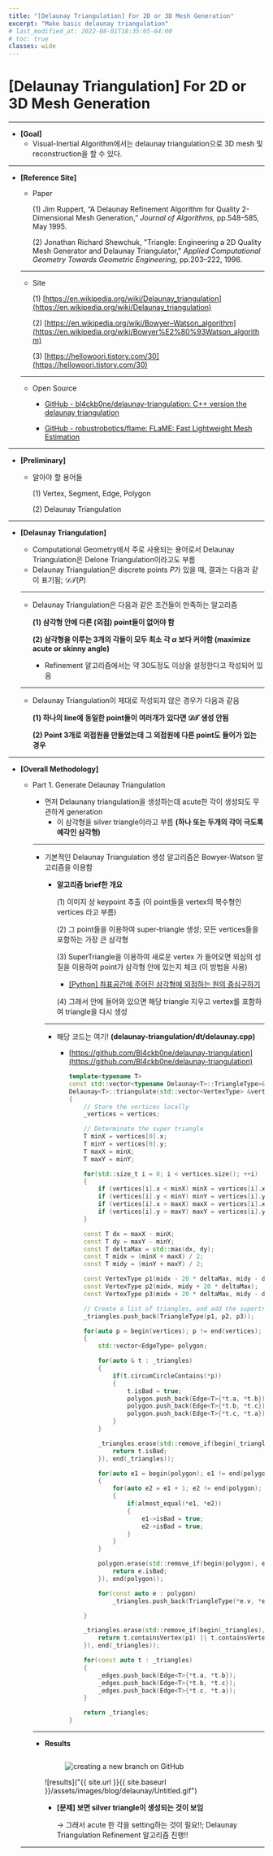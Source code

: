 ```yaml
---
title: "[Delaunay Triangulation] For 2D or 3D Mesh Generation"
excerpt: "Make basic delaunay triangulation"
# last_modified_at: 2022-08-01T18:35:05-04:00
# toc: true
classes: wide
---
```

# [Delaunay Triangulation] For 2D or 3D Mesh Generation

---

- **[Goal]**
    - Visual-Inertial Algorithm에서는 delaunay triangulation으로 3D mesh 및 reconstruction을 할 수 있다.

---

- **[Reference Site]**
    - Paper
        
        (1) Jim Ruppert, “A Delaunay Refinement Algorithm for Quality 2-Dimensional Mesh Generation,” *Journal of Algorithms,* pp.548–585, May 1995.
        
        (2) Jonathan Richard Shewchuk, "Triangle: Engineering a 2D Quality Mesh Generator
        and Delaunay Triangulator," *Applied Computational Geometry Towards Geometric Engineering,* pp.203–222, 1996.
        
    
    ---
    
    - Site
        
        (1) [https://en.wikipedia.org/wiki/Delaunay_triangulation](https://en.wikipedia.org/wiki/Delaunay_triangulation)
        
        (2) [https://en.wikipedia.org/wiki/Bowyer–Watson_algorithm](https://en.wikipedia.org/wiki/Bowyer%E2%80%93Watson_algorithm)
        
        (3) [https://hellowoori.tistory.com/30](https://hellowoori.tistory.com/30)
        
    
    ---
    
    - Open Source
        
        - [GitHub - bl4ckb0ne/delaunay-triangulation: C++ version the delaunay triangulation](https://github.com/Bl4ckb0ne/delaunay-triangulation)
        
        - [GitHub - robustrobotics/flame: FLaME: Fast Lightweight Mesh Estimation](https://github.com/robustrobotics/flame)
        

---

- **[Preliminary]**
    - 알아야 할 용어들
        
        (1) Vertex, Segment, Edge, Polygon
        
        (2) Delaunay Triangulation
        

---

- **[Delaunay Triangulation]**
    - Computational Geometry에서 주로 사용되는 용어로서 Delaunay Triangulation은 Delone Triangulation이라고도 부름
    - Delaunay Triangulation은 discrete points $P$가 있을 때, 결과는 다음과 같이 표기됨; $\mathcal{DT}(P)$
    
    ---
    
    - Delaunay Triangulation은 다음과 같은 조건들이 만족하는 알고리즘
        
        **(1) 삼각형 안에 다른 (외접) point들이 없어야 함** 
        
        **(2) 삼각형을 이루는 3개의 각들이 모두 최소 각 $\alpha$ 보다 커야함 (maximize acute or skinny angle)**
        
        - Refinement 알고리즘에서는 약 30도정도 이상을 설정한다고 작성되어 있음
    
    ---
    
    - Delaunay Triangulation이 제대로 작성되지 않은 경우가 다음과 같음
        
        **(1) 하나의 line에 동일한 point들이 여러개가 있다면 $\mathcal{DT}$ 생성 안됨** 
        
        **(2) Point 3개로 외접원을 만들었는데 그 외접원에 다른 point도 들어가 있는 경우** 
        

---

- **[Overall Methodology]**
    - Part 1. Generate Delaunay Triangulation
        - 먼저 Delaunany triangulation을 생성하는데 acute한 각이 생성되도 무관하게 generation
            - 이 삼각형을 silver triangle이라고 부름 **(하나 또는 두개의 각이 극도록 예각인 삼각형)**
        
        ---
        
        - 기본적인 Delaunay Triangulation 생성 알고리즘은 Bowyer-Watson 알고리즘을 이용함
            - **알고리즘 brief한 개요**
                
                (1) 이미지 상 keypoint 추출 (이 point들을 vertex의 복수형인 vertices 라고 부름)
                
                (2) 그 point들을 이용하여 super-triangle 생성; 모든 vertices들을 포함하는 가장 큰 삼각형
                
                (3) SuperTriangle을 이용하여 새로운 vertex 가 들어오면 외심의 성질을 이용하여 point가 삼각형 안에 있는지 체크 (이 방법을 사용)
                
                - [[Python] 좌표공간에 주어진 삼각형에 외접하는 원의 중심구하기](https://hiddenbeginner.github.io/python/mathematicalprogramming/2019/08/29/%ED%8C%8C%EC%9D%B4%EC%8D%AC%EC%9C%BC%EB%A1%9C_%EC%A2%8C%ED%91%9C%EA%B3%B5%EA%B0%84%EC%97%90_%EC%A3%BC%EC%96%B4%EC%A7%84_%EC%82%BC%EA%B0%81%ED%98%95%EC%97%90_%EC%99%B8%EC%A0%91%ED%95%98%EB%8A%94_%EC%9B%90%EC%9D%98_%EC%A4%91%EC%8B%AC_%EA%B5%AC%ED%95%98%EA%B8%B0.html)
                
                (4) 그래서 안에 들어와 있으면 해당 triangle 지우고 vertex를 포함하여 triangle을 다시 생성
                
            
            ---
            
            - 해당 코드는 여기! **(delaunay-triangulation/dt/delaunay.cpp)**
                - [https://github.com/Bl4ckb0ne/delaunay-triangulation](https://github.com/Bl4ckb0ne/delaunay-triangulation)
                    
                    ```cpp
                    template<typename T>
                    const std::vector<typename Delaunay<T>::TriangleType>&
                    Delaunay<T>::triangulate(std::vector<VertexType> &vertices)
                    {
                    	// Store the vertices locally
                    	_vertices = vertices;
                    
                    	// Determinate the super triangle
                    	T minX = vertices[0].x;
                    	T minY = vertices[0].y;
                    	T maxX = minX;
                    	T maxY = minY;
                    
                    	for(std::size_t i = 0; i < vertices.size(); ++i)
                    	{
                    		if (vertices[i].x < minX) minX = vertices[i].x;
                    		if (vertices[i].y < minY) minY = vertices[i].y;
                    		if (vertices[i].x > maxX) maxX = vertices[i].x;
                    		if (vertices[i].y > maxY) maxY = vertices[i].y;
                    	}
                    
                    	const T dx = maxX - minX;
                    	const T dy = maxY - minY;
                    	const T deltaMax = std::max(dx, dy);
                    	const T midx = (minX + maxX) / 2;
                    	const T midy = (minY + maxY) / 2;
                    
                    	const VertexType p1(midx - 20 * deltaMax, midy - deltaMax);
                    	const VertexType p2(midx, midy + 20 * deltaMax);
                    	const VertexType p3(midx + 20 * deltaMax, midy - deltaMax);
                    
                    	// Create a list of triangles, and add the supertriangle in it
                    	_triangles.push_back(TriangleType(p1, p2, p3));
                    
                    	for(auto p = begin(vertices); p != end(vertices); p++)
                    	{
                    		std::vector<EdgeType> polygon;
                    
                    		for(auto & t : _triangles)
                    		{
                    			if(t.circumCircleContains(*p))
                    			{
                    				t.isBad = true;
                    				polygon.push_back(Edge<T>{*t.a, *t.b});
                    				polygon.push_back(Edge<T>{*t.b, *t.c});
                    				polygon.push_back(Edge<T>{*t.c, *t.a});
                    			}
                    		}
                    
                    		_triangles.erase(std::remove_if(begin(_triangles), end(_triangles), [](TriangleType &t){
                    			return t.isBad;
                    		}), end(_triangles));
                    
                    		for(auto e1 = begin(polygon); e1 != end(polygon); ++e1)
                    		{
                    			for(auto e2 = e1 + 1; e2 != end(polygon); ++e2)
                    			{
                    				if(almost_equal(*e1, *e2))
                    				{
                    					e1->isBad = true;
                    					e2->isBad = true;
                    				}
                    			}
                    		}
                    
                    		polygon.erase(std::remove_if(begin(polygon), end(polygon), [](EdgeType &e){
                    			return e.isBad;
                    		}), end(polygon));
                    
                    		for(const auto e : polygon)
                    			_triangles.push_back(TriangleType(*e.v, *e.w, *p));
                    
                    	}
                    
                    	_triangles.erase(std::remove_if(begin(_triangles), end(_triangles), [p1, p2, p3](TriangleType &t){
                    		return t.containsVertex(p1) || t.containsVertex(p2) || t.containsVertex(p3);
                    	}), end(_triangles));
                    
                    	for(const auto t : _triangles)
                    	{
                    		_edges.push_back(Edge<T>{*t.a, *t.b});
                    		_edges.push_back(Edge<T>{*t.b, *t.c});
                    		_edges.push_back(Edge<T>{*t.c, *t.a});
                    	}
                    
                    	return _triangles;
                    }
                    ```
                    
        
        ---
        
        - **Results**
            <figure class="align-center">
                <img src="{{ site.url }}{{ site.baseurl }}/assets/images/blog/delaunay/Untitled.gif" alt="">
            </figure> 
            
			<figure>
  				<img src="{{ '/assets/images/blog/delaunay/Untitled.gif' | relative_url }}" alt="creating a new branch on GitHub">
			</figure>

			![results]("{{ site.url }}{{ site.baseurl }}/assets/images/blog/delaunay/Untitled.gif")

            - **[문제] 보면 silver triangle이 생성되는 것이 보임**
                
                → 그래서 acute 한 각을 setting하는 것이 필요!!; Delaunay Triangulation Refinement 알고리즘 진행!! 
                
    
    ---
    